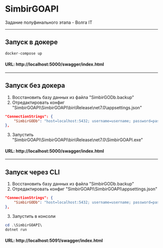 # SimbirGOAPI

Задание полуфинального этапа - Волга IT

---

## Запуск в докере

```powershell
docker-compose up
```

#### URL: http://localhost:5000/swagger/index.html

---

## Запуск без докера

1. Восстановить базу данных из файла "SimbirGODb.backup"
2. Отредактировать конфиг "SimbirGOAPI\SimbirGOAPI\bin\Release\net7.0\appsettings.json"

```json
"ConnectionStrings": {
    "SimbirGODb": "host=localhost:5432; username=username; password=password; Database=database"
},
```

3. Запустить "SimbirGOAPI\SimbirGOAPI\bin\Release\net7.0\SimbirGOAPI.exe"

#### URL: http://localhost:5000/swagger/index.html  

---

## Запуск через CLI

1. Восстановить базу данных из файла "SimbirGODb.backup"
2. Отредактировать конфиг "SimbirGOAPI\SimbirGOAPI\appsettings.json"

```json
"ConnectionStrings": {
    "SimbirGODb": "host=localhost:5432; username=username; password=password; Database=database"
},
```

3. Запустить в консоли

```powershell
cd .\SimbirGOAPI\
dotnet run
```

#### URL: http://localhost:5091/swagger/index.html